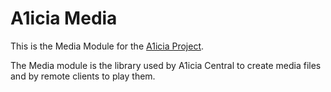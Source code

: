 # A1icia Media

This is the Media Module for the [A1icia Project](https://github.com/markhull/A1icia).

The Media module is the library used by A1icia Central to create media files and by remote clients to play them.
